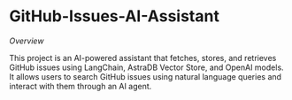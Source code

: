 # GitHub-Issues-AI-Assistant

*Overview*

This project is an AI-powered assistant that fetches, stores, and retrieves GitHub issues using LangChain, AstraDB Vector Store, and OpenAI models. It allows users to search GitHub issues using natural language queries and interact with them through an AI agent.
